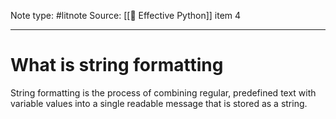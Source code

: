 Note type: #litnote
Source: [[📖 Effective Python]] item 4

---
# What is string formatting
String formatting is the process of combining regular, predefined text with variable values into a single readable message that is stored as a string.